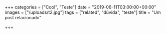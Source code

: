 +++
categories = ["Cool", "Teste"]
date = "2019-06-11T03:00:00+00:00"
images = ["/uploads/t2.jpg"]
tags = ["related", "dúvida", "teste"]
title = "Um post relacionado"

+++
